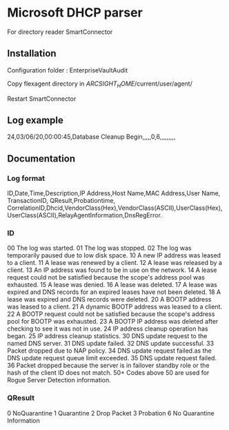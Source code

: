 # Microsoft DHCP parser
For directory reader SmartConnector

## Installation
Configuration folder : EnterpriseVaultAudit

Copy flexagent directory in $ARCSIGHT_HOME$/current/user/agent/

Restart SmartConnector

## Log example
24,03/06/20,00:00:45,Database Cleanup Begin,,,,,0,6,,,,,,,,,

## Documentation

### Log format
ID,Date,Time,Description,IP Address,Host Name,MAC Address,User Name, TransactionID, QResult,Probationtime, CorrelationID,Dhcid,VendorClass(Hex),VendorClass(ASCII),UserClass(Hex),UserClass(ASCII),RelayAgentInformation,DnsRegError.

### ID
00	The log was started.
01	The log was stopped.
02	The log was temporarily paused due to low disk space.
10	A new IP address was leased to a client.
11	A lease was renewed by a client.
12	A lease was released by a client.
13	An IP address was found to be in use on the network.
14	A lease request could not be satisfied because the scope's address pool was exhausted.
15	A lease was denied.
16	A lease was deleted.
17	A lease was expired and DNS records for an expired leases have not been deleted.
18	A lease was expired and DNS records were deleted.
20	A BOOTP address was leased to a client.
21	A dynamic BOOTP address was leased to a client.
22	A BOOTP request could not be satisfied because the scope's address pool for BOOTP was exhausted.
23	A BOOTP IP address was deleted after checking to see it was not in use.
24	IP address cleanup operation has began.
25	IP address cleanup statistics.
30	DNS update request to the named DNS server.
31	DNS update failed.
32	DNS update successful.
33	Packet dropped due to NAP policy.
34	DNS update request failed.as the DNS update request queue limit exceeded.
35	DNS update request failed.
36	Packet dropped because the server is in failover standby role or the hash of the client ID does not match.
50+	Codes above 50 are used for Rogue Server Detection information.

### QResult
0  NoQuarantine
1  Quarantine
2  Drop Packet
3  Probation
6  No Quarantine Information 

